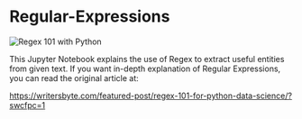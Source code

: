 # Regular-Expressions

![Regex 101 with Python](https://sp-ao.shortpixel.ai/client/to_auto,q_glossy,ret_img,w_1366,h_720/https://writersbyte.com/wp-content/uploads/2022/01/cover-regular-expressions-1366x720.png)

This Jupyter Notebook explains the use of Regex to extract useful entities from given text.
If you want in-depth explanation of Regular Expressions, you can read the original article at:

https://writersbyte.com/featured-post/regex-101-for-python-data-science/?swcfpc=1
